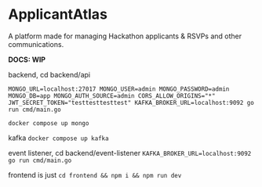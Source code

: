 # ApplicantAtlas
A platform made for managing Hackathon applicants &amp; RSVPs and other communications.


**DOCS: WIP**

backend, cd backend/api
```
MONGO_URL=localhost:27017 MONGO_USER=admin MONGO_PASSWORD=admin MONGO_DB=app MONGO_AUTH_SOURCE=admin CORS_ALLOW_ORIGINS="*" JWT_SECRET_TOKEN="testtesttesttest" KAFKA_BROKER_URL=localhost:9092 go run cmd/main.go
```

```docker compose up mongo```

kafka
```docker compose up kafka```

event listener, cd backend/event-listener
```KAFKA_BROKER_URL=localhost:9092 go run cmd/main.go```

frontend is just
```cd frontend && npm i && npm run dev```
